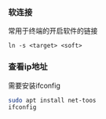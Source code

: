 ### 软连接

常用于终端的开启软件的链接

```shell
ln -s <target> <soft>
```

### 查看ip地址

需要安装ifconfig

```sh
sudo apt install net-toos
ifconfig
```


